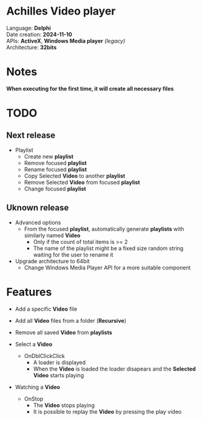 # **Achilles** Video player
Language: **Delphi**  
Date creation: **2024-11-10**  
APIs: **ActiveX**, **Windows Media player** *(legacy)*  
Architecture: **32bits**
# Notes
**When executing for the first time, it will create all necessary files**

# TODO
## Next release
* Playlist
    * Create new **playlist**
    * Remove focused **playlist**
    * Rename focused **playlist**
    * Copy Selected **Video** to another **playlist**
    * Remove Selected **Video** from focused **playlist**
    * Change focused **playlist**

## Uknown release
* Advanced options
    * From the focused **playlist**, automatically generate **playlists** with similarly named **Video**
        * Only if the count of total items is >= 2
        * The name of the playlist might be a fixed size  random string waiting for the user to rename it
* Upgrade architecture to 64bit
    * Change Windows Media Player API for a more suitable component

# Features
* Add a specific **Video** file
* Add all **Video** files from a folder (**Recursive**)
* Remove all saved **Video** from **playlists**
* Select a **Video**
    * OnDblClickClick
        * A loader is displayed
        * When the **Video** is loaded the loader disapears and the **Selected Video** starts playing

* Watching a **Video**
    * OnStop
        * The **Video** stops playing
        * It is possible to replay the **Video** by pressing the play video